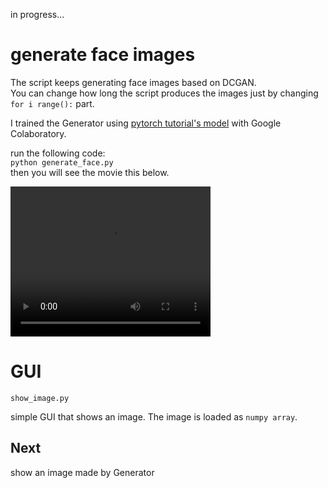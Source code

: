 in progress...


# generate face images
The script keeps generating face images based on DCGAN.  
You can change how long the script produces the images just by changing `for i range():` part.

I trained the Generator using [pytorch tutorial's model][1] with Google Colaboratory.  

run the following code:  
`python generate_face.py`  
then you will see the movie this below.

<video width="320" height="240" controls>
    <source src="movie/generate_face.mov" type="video/mp4">
</video>


# GUI
`show_image.py`

simple GUI that shows an image. The image is loaded as `numpy array`.

## Next
show an image made by Generator

[1]:https://pytorch.org/tutorials/beginner/dcgan_faces_tutorial.html
